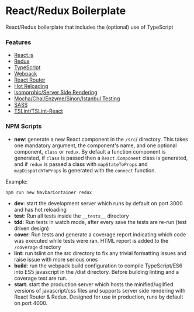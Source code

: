 # React/Redux Boilerplate

React/Redux boilerplate that includes the (optional) use of TypeScript

### Features

- [React.js](https://facebook.github.io/react/)
- [Redux](https://github.com/reactjs/redux)
- [TypeScript](https://www.typescriptlang.org/index.html)
- [Webpack](https://webpack.github.io/)
- [React Router](https://github.com/reactjs/react-router)
- [Hot Reloading](https://github.com/gaearon/react-hot-loader)
- [Isomorphic/Server Side Rendering](http://nerds.airbnb.com/isomorphic-javascript-future-web-apps/)
- [Mocha/Chai/Enzyme/Sinon/Istanbul Testing](https://mochajs.org/)
- [SASS](http://sass-lang.com/)
- [TSLint/TSLint-React](https://palantir.github.io/tslint/)


### NPM Scripts
- <b>new</b>: generate a new React component in the `/src`/ directory. This takes one mandatory argument, the
component's name, and one optional component, `class` or `redux`. By default a function component is generated,
if `class` is passed then a `React.Component` class is generated, and if `redux` is passed a class with `mapStateToProps`
and `mapDispatchToProps` is generated with the `connect` function.

Example:

    npm run new NavbarContainer redux

- <b>dev</b>: start the development server which runs by default on port 3000 and has hot reloading
- <b>test</b>: Run all tests inside the `__tests__` directory
- <b>tdd</b>: Run tests in watch mode, after every save the tests are re-run (test driven design)
- <b>cover</b>: Run tests and generate a coverage report indicating which code was executed while tests were ran. HTML report
is added to the `/coverage` directory
- <b>lint</b>: run tslint on the src directory to fix any trivial formatting issues and raise issue with more serious ones
- <b>build</b>: run the webpack build configuration to compile TypeScript/ES6 into ES5 javascript in the /dist directory. Before
building linting and a coverage test are run.
- <b>start</b>: start the production server which hosts the minified/uglified versions of javascript/css files and supports
server side rendering with React Router & Redux. Designed for use in production, runs by default on port 4000.
